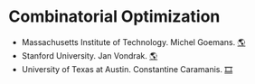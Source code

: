 # Combinatorial Optimization
- Massachusetts Institute of Technology. Michel Goemans.
[:earth_americas:](http://www-math.mit.edu/~goemans/18453S17/18453.html)
- Stanford University. Jan Vondrak.
[:earth_americas:](https://theory.stanford.edu/~jvondrak/CS369P/CS369P.html)
- University of Texas at Austin. Constantine Caramanis.
[:film_strip:](https://www.youtube.com/playlist?list=PLXsmhnDvpjORcTRFMVF3aUgyYlHsxfhNL)